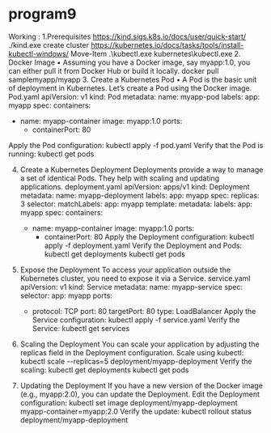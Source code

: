 # program9
Working :
1.Prerequisites
https://kind.sigs.k8s.io/docs/user/quick-start/
./kind.exe create cluster
https://kubernetes.io/docs/tasks/tools/install-kubectl-windows/
Move-Item .\kubectl.exe kubernetes\kubectl.exe
2. Docker Image
•	Assuming you have a Docker image, say myapp:1.0, you can either pull it from Docker Hub or build it locally.
docker pull samplemyapp/myapp
3. Create a Kubernetes Pod
•	A Pod is the basic unit of deployment in Kubernetes. Let’s create a Pod using the Docker image.
Pod.yaml
apiVersion: v1
kind: Pod
metadata:
  name: myapp-pod
  labels:
    app: myapp
spec:
  containers:
  - name: myapp-container
    image: myapp:1.0
    ports:
    - containerPort: 80

Apply the Pod configuration:
kubectl apply -f pod.yaml
Verify that the Pod is running:
kubectl get pods

4. Create a Kubernetes Deployment
Deployments provide a way to manage a set of identical Pods. They help with scaling and updating applications.
deployment.yaml
apiVersion: apps/v1
kind: Deployment
metadata:
  name: myapp-deployment
  labels:
    app: myapp
spec:
  replicas: 3
  selector:
    matchLabels:
      app: myapp
  template:
    metadata:
      labels:
        app: myapp
    spec:
      containers:
      - name: myapp-container
        image: myapp:1.0
        ports:
        - containerPort: 80
Apply the Deployment configuration:
kubectl apply -f deployment.yaml
Verify the Deployment and Pods:
kubectl get deployments
kubectl get pods

5. Expose the Deployment
To access your application outside the Kubernetes cluster, you need to expose it via a Service.
service.yaml
apiVersion: v1
kind: Service
metadata:
  name: myapp-service
spec:
  selector:
    app: myapp
  ports:
    - protocol: TCP
      port: 80
      targetPort: 80
  type: LoadBalancer
Apply the Service configuration:
kubectl apply -f service.yaml
Verify the Service:
kubectl get services
6. Scaling the Deployment
You can scale your application by adjusting the replicas field in the Deployment configuration.
Scale using kubectl:
kubectl scale --replicas=5 deployment/myapp-deployment
Verify the scaling:
kubectl get deployments
kubectl get pods
7. Updating the Deployment
If you have a new version of the Docker image (e.g., myapp:2.0), you can update the Deployment.
Edit the Deployment configuration:
kubectl set image deployment/myapp-deployment myapp-container=myapp:2.0
Verify the update:
kubectl rollout status deployment/myapp-deployment



